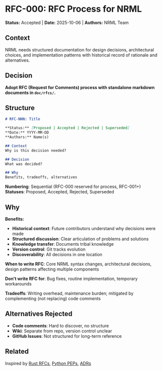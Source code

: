 # RFC-000: RFC Process for NRML

**Status:** Accepted | **Date:** 2025-10-06 | **Authors:** NRML Team

## Context

NRML needs structured documentation for design decisions, architectural choices, and implementation patterns with historical record of rationale and alternatives.

## Decision

**Adopt RFC (Request for Comments) process with standalone markdown documents in `doc/rfcs/`.**

## Structure

```markdown
# RFC-NNN: Title

**Status:** [Proposed | Accepted | Rejected | Superseded]
**Date:** YYYY-MM-DD
**Authors:** Name(s)

## Context
Why is this decision needed?

## Decision
What was decided?

## Why
Benefits, tradeoffs, alternatives
```

**Numbering**: Sequential (RFC-000 reserved for process, RFC-001+)
**Statuses**: Proposed, Accepted, Rejected, Superseded

## Why

**Benefits:**
- **Historical context**: Future contributors understand why decisions were made
- **Structured discussion**: Clear articulation of problems and solutions
- **Knowledge transfer**: Documents tribal knowledge
- **Version control**: Git tracks evolution
- **Discoverability**: All decisions in one location

**When to write RFC**: Core NRML syntax changes, architectural decisions, design patterns affecting multiple components

**Don't write RFC for**: Bug fixes, routine implementation, temporary workarounds

**Tradeoffs**: Writing overhead, maintenance burden; mitigated by complementing (not replacing) code comments

## Alternatives Rejected

- **Code comments**: Hard to discover, no structure
- **Wiki**: Separate from repo, version control unclear
- **GitHub Issues**: Not structured for long-term reference

## Related

Inspired by [Rust RFCs](https://github.com/rust-lang/rfcs), [Python PEPs](https://www.python.org/dev/peps/), [ADRs](https://adr.github.io/)
